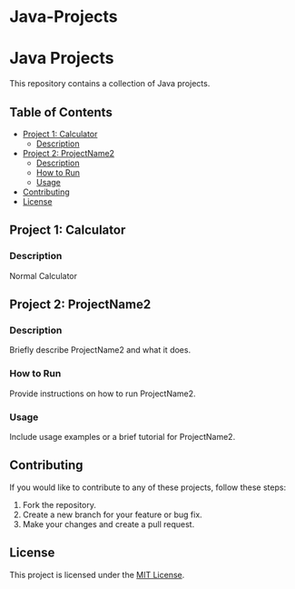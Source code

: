 # Java-Projects
# Java Projects

This repository contains a collection of Java projects.

## Table of Contents

- [Project 1:  Calculator](#project-1-projectname1)
  - [Description](#description)
- [Project 2: ProjectName2](#project-2-projectname2)
  - [Description](#description)
  - [How to Run](#how-to-run)
  - [Usage](#usage)
- [Contributing](#contributing)
- [License](#license)

## Project 1: Calculator

### Description

Normal Calculator

## Project 2: ProjectName2

### Description

Briefly describe ProjectName2 and what it does.

### How to Run

Provide instructions on how to run ProjectName2.

### Usage

Include usage examples or a brief tutorial for ProjectName2.

## Contributing

If you would like to contribute to any of these projects, follow these steps:

1. Fork the repository.
2. Create a new branch for your feature or bug fix.
3. Make your changes and create a pull request.

## License

This project is licensed under the [MIT License](LICENSE).
